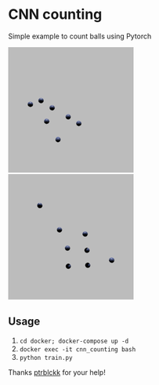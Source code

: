 # CNN counting
Simple example to count balls using Pytorch

![Alt text](data/7/000002.png?raw=true)
![Alt text](data/8/000003.png?raw=true)

## Usage
1. `cd docker; docker-compose up -d`
2. `docker exec -it cnn_counting bash`
3. `python train.py`

Thanks [ptrblckk](https://discuss.pytorch.org/u/ptrblck) for your help!